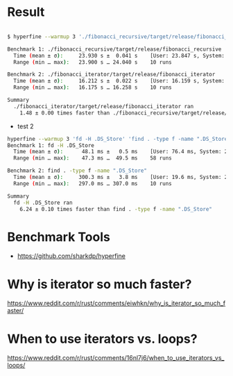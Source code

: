 # Result

```bash

$ hyperfine --warmup 3 './fibonacci_recursive/target/release/fibonacci_recursive' './fibonacci_iterator/target/release/fibonacci_iterator'

Benchmark 1: ./fibonacci_recursive/target/release/fibonacci_recursive
  Time (mean ± σ):     23.930 s ±  0.041 s    [User: 23.847 s, System: 0.073 s]
  Range (min … max):   23.900 s … 24.040 s    10 runs

Benchmark 2: ./fibonacci_iterator/target/release/fibonacci_iterator
  Time (mean ± σ):     16.212 s ±  0.022 s    [User: 16.159 s, System: 0.045 s]
  Range (min … max):   16.175 s … 16.258 s    10 runs

Summary
  ./fibonacci_iterator/target/release/fibonacci_iterator ran
    1.48 ± 0.00 times faster than ./fibonacci_recursive/target/release/fibonacci_recursive

```

- test 2

```bash
hyperfine --warmup 3 'fd -H .DS_Store' 'find . -type f -name ".DS_Store"'
Benchmark 1: fd -H .DS_Store
  Time (mean ± σ):      48.1 ms ±   0.5 ms    [User: 76.4 ms, System: 207.9 ms]
  Range (min … max):    47.3 ms …  49.5 ms    58 runs

Benchmark 2: find . -type f -name ".DS_Store"
  Time (mean ± σ):     300.3 ms ±   3.8 ms    [User: 19.6 ms, System: 279.8 ms]
  Range (min … max):   297.0 ms … 307.0 ms    10 runs

Summary
  fd -H .DS_Store ran
    6.24 ± 0.10 times faster than find . -type f -name ".DS_Store"
```

# Benchmark Tools

- https://github.com/sharkdp/hyperfine



# Why is iterator so much faster? 

https://www.reddit.com/r/rust/comments/eiwhkn/why_is_iterator_so_much_faster/

# When to use iterators vs. loops?  

https://www.reddit.com/r/rust/comments/16nl7j6/when_to_use_iterators_vs_loops/